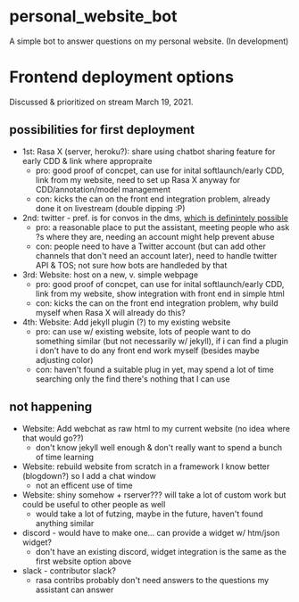 # personal_website_bot
A simple bot to answer questions on my personal website. (In development)

# Frontend deployment options

Discussed & prioritized on stream March 19, 2021.

## possibilities for first deployment
- 1st: Rasa X (server, heroku?): share using chatbot sharing feature for early CDD & link where appropraite
    - pro: good proof of concpet, can use for inital softlaunch/early CDD, link from my website, need to set up Rasa X anyway for CDD/annotation/model management
    - con: kicks the can on the front end integration problem, already done it on livestream (double dipping :P)
- 2nd: twitter - pref. is for convos in the dms, [which is definintely possible](https://www.freecodecamp.org/news/how-to-create-your-own-auto-direct-message-twitter-bot-for-free-e851265ce730/)
    - pro: a reasonable place to put the assistant, meeting people who ask ?s where they are, needing an account might help prevent abuse
    - con: people need to have a Twitter account (but can add other channels that don't need an account later), need to handle twitter API & TOS; not sure how bots are handleded by that
- 3rd: Website: host on a new, v. simple webpage
    - pro: good proof of concpet, can use for inital softlaunch/early CDD, link from my website, show integration with front end in simple html
    - con: kicks the can on the front end integration problem, why build myself when Rasa X will already do this?
- 4th: Website: Add jekyll plugin (?) to my existing website
    - pro: can use w/ existing website, lots of people want to do something similar (but not necessarily w/ jekyll), if i can find a plugin i don't have to do any front end work myself (besides maybe adjusting color) 
    - con: haven't found a suitable plug in yet, may spend a lot of time searching only the find there's nothing that I can use



## not happening
- Website: Add webchat as raw html to my current website (no idea where that would go??)
     - don't know jekyll well enough & don't really want to spend a bunch of time learning
- Website: rebuild website from scratch in a framework I know better (blogdown?) so I add a chat window
    - not an efficent use of time
- Website: shiny somehow + rserver??? will take a lot of custom work but could be useful to other people as well
    - would take a lot of futzing, maybe in the future, haven't found anything similar 
- discord - would have to make one... can provide a widget w/ htm/json widget?
    - don't have an existing discord, widget integration is the same as the first website option above 
- slack - contributor slack?
    - rasa contribs probably don't need answers to the questions my assistant can answer

